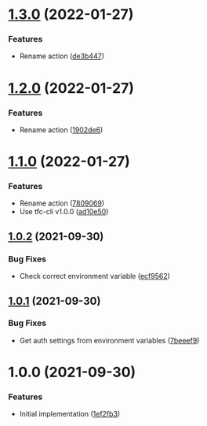 # [1.3.0](https://github.com/cbsinteractive/get-tfc-workspace-currentstate-output-action/compare/1.2.0...1.3.0) (2022-01-27)


### Features

* Rename action ([de3b447](https://github.com/cbsinteractive/get-tfc-workspace-currentstate-output-action/commit/de3b447f2f5cb87be661acde2aba3488047d72f6))

# [1.2.0](https://github.com/cbsinteractive/get-tfc-workspace-currentstate-output-action/compare/1.1.0...1.2.0) (2022-01-27)


### Features

* Rename action ([1902de6](https://github.com/cbsinteractive/get-tfc-workspace-currentstate-output-action/commit/1902de6a6f9ed27c9b78cd0fc6dcc2d505ef7161))

# [1.1.0](https://github.com/cbsinteractive/get-tfc-workspace-currentstate-output-action/compare/1.0.2...1.1.0) (2022-01-27)


### Features

* Rename action ([7809069](https://github.com/cbsinteractive/get-tfc-workspace-currentstate-output-action/commit/78090696e34aa7cd5dcfaa7c9a4276a30f6ab946))
* Use tfc-cli v1.0.0 ([ad10e50](https://github.com/cbsinteractive/get-tfc-workspace-currentstate-output-action/commit/ad10e50d57dd3178c8bb14a880a7f0905b83e3cf))

## [1.0.2](https://github.com/cbsinteractive/get-tfc-workspace-currentstate-output-action/compare/1.0.1...1.0.2) (2021-09-30)


### Bug Fixes

* Check correct environment variable ([ecf9562](https://github.com/cbsinteractive/get-tfc-workspace-currentstate-output-action/commit/ecf95624373aa3a324e6b9aa4189ae26e6672f56))

## [1.0.1](https://github.com/cbsinteractive/get-tfc-workspace-currentstate-output-action/compare/1.0.0...1.0.1) (2021-09-30)


### Bug Fixes

* Get auth settings from environment variables ([7beeef9](https://github.com/cbsinteractive/get-tfc-workspace-currentstate-output-action/commit/7beeef901321131f406373dbae528f836d0c08a0))

# 1.0.0 (2021-09-30)


### Features

* Initial implementation ([1ef2fb3](https://github.com/cbsinteractive/get-tfc-workspace-currentstate-output-action/commit/1ef2fb3691c3ff43d9ed0d67d3b9d6c68c32489c))
